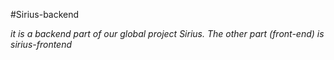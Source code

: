 #Sirius-backend

*it is a backend part of our global project Sirius. The other part (front-end) is sirius-frontend*
